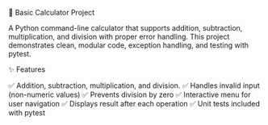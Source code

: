 🧮 Basic Calculator Project

A Python command-line calculator that supports addition, subtraction, multiplication, and division with proper error handling.
This project demonstrates clean, modular code, exception handling, and testing with pytest.

✨ Features

✅ Addition, subtraction, multiplication, and division.
✅ Handles invalid input (non-numeric values)
✅ Prevents division by zero
✅ Interactive menu for user navigation
✅ Displays result after each operation
✅ Unit tests included with pytest
